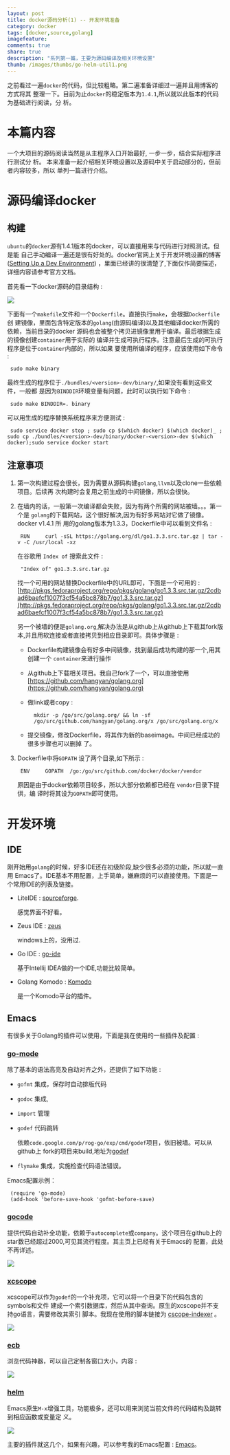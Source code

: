 ```yaml
---
layout: post
title: docker源码分析(1) -- 开发环境准备
category: docker
tags: [docker,source,golang]
imagefeature:
comments: true
share: true
description: "系列第一篇，主要为源码编译及相关环境设置"
thumb: /images/thumbs/go-helm-util1.png
---
```



之前看过一遍`docker`的代码，但比较粗略。第二遍准备详细过一遍并且用博客的方式将其
整理一下。目前为止`docker`的稳定版本为`1.4.1`,所以就以此版本的代码为基础进行阅读，分
析。
<!--more-->

# 本篇内容
一个大项目的源码阅读当然是从主程序入口开始最好, 一步一步，结合实际程序进行测试分
析。 本来准备一起介绍相关环境设置以及源码中关于启动部分的，但前者内容较多，所以
单列一篇进行介绍。


# 源码编译docker

## 构建

`ubuntu`的`docker`源有1.4.1版本的docker，可以直接用来与代码进行对照测试。但是能
自己手动编译一遍还是很有好处的。docker官网上关于开发环境设置的博客
([Setting Up a Dev Environment](https://docs.docker.com/contributing/devenvironment/))
，里面已经讲的很清楚了,下面仅作简要描述，详细内容请参考官方文档。

首先看一下docker源码的目录结构 :

![ ][1]

下面有一个`makefile`文件和一个`Dockerfile`。直接执行`make`，会根据`Dockerfile`创
建镜像，里面包含特定版本的`golang`(由源码编译)以及其他编译docker所需的依赖，当前目录的docker
源码也会被整个拷贝进镜像里用于编译。最后根据生成的镜像创建`container`用于实际的
编译并生成可执行程序。注意最后生成的可执行程序是位于`container`内部的，所以如果
要使用所编译的程序，应该使用如下命令 :

	 sudo make binary

最终生成的程序位于`./bundles/<version>-dev/binary/`,如果没有看到这些文件，一般都
是因为`BINDDIR`环境变量有问题，此时可以执行如下命令 :

	 sudo make BINDDIR=. binary

可以用生成的程序替换系统程序来方便测试 :

	 sudo service docker stop ; sudo cp $(which docker) $(which docker)_ ; sudo cp ./bundles/<version>-dev/binary/docker-<version>-dev $(which docker);sudo service docker start


## 注意事项

1. 第一次构建过程会很长，因为需要从源码构建`golang`,`llvm`以及clone一些依赖项目。后续再
   次构建时会复用之前生成的中间镜像，所以会很快。
   
2. 在墙内的话，一般第一次编译都会失败，因为有两个所需的网站被墙。。。第一个是
   `golang`的下载网站，这个很好解决,因为有好多网站对它做了镜像。docker v1.4.1 所
   用的golang版本为1.3.3，Dockerfile中可以看到文件名 :

		RUN     curl -sSL https://golang.org/dl/go1.3.3.src.tar.gz | tar -v -C /usr/local -xz

	在谷歌用 `Index of` 搜索此文件 :

		"Index of" go1.3.3.src.tar.gz

	找一个可用的网站替换Dockerfile中的URL即可，下面是一个可用的 :
[http://pkgs.fedoraproject.org/repo/pkgs/golang/go1.3.3.src.tar.gz/2cdbad6baefcf1007f3cf54a5bc878b7/go1.3.3.src.tar.gz](http://pkgs.fedoraproject.org/repo/pkgs/golang/go1.3.3.src.tar.gz/2cdbad6baefcf1007f3cf54a5bc878b7/go1.3.3.src.tar.gz)


	另一个被墙的便是`golang.org`,解决办法是从github上从github上下载其fork版本,并且用软连接或者直接拷贝到相应目录即可。具体步骤是 :
	
	- Dockerfile构建镜像会有好多中间镜像，找到最后成功构建的那一个,用其创建一个
      `container`来进行操作

	- 从github上下载相关项目。我自己fork了一个，可以直接使用 [https://github.com/hangyan/golang.org](https://github.com/hangyan/golang.org) 

	- 做link或者copy :

			mkdir -p /go/src/golang.org/ && ln -sf
            /go/src/github.com/hangyan/golang.org/x /go/src/golang.org/x

	- 提交镜像，修改Dockerfile，将其作为新的baseimage。中间已经成功的很多步骤也可以删掉
      了。

3. Dockerfile中将`GOPATH` 设了两个目录,如下所示 :

		ENV     GOPATH  /go:/go/src/github.com/docker/docker/vendor
	
	原因是由于docker依赖项目较多，所以大部分依赖都已经在 `vendor`目录下提供，编
    译时将其设为`GOPATH`即可使用。



# 开发环境


## IDE


刚开始用`golang`的时候，好多IDE还在初级阶段,缺少很多必须的功能，所以就一直用
Emacs了。IDE基本不用配置，上手简单，嫌麻烦的可以直接使用。下面是一个常用IDE的列表及链接。


- LiteIDE : [sourceforge](http://sourceforge.net/projects/liteide/files/).

	感觉界面不好看。
	
- Zeus IDE : [zeus](http://www.zeusedit.com/download.html)

	windows上的，没用过.

- Go IDE : [go-ide](http://go-ide.com/2011/08/09/goide_release_1_0_darwin.html)

	基于Intellij IDEA做的一个IDE,功能比较简单。

- Golang Komodo : [Komodo](http://komodoide.com/resources/languages/komodo--golang/)

	是一个Komodo平台的插件。


## Emacs

有很多关于Golang的插件可以使用，下面是我在使用的一些插件及配置 :


### [go-mode](https://github.com/dominikh/go-mode.el)

除了基本的语法高亮及自动对齐之外，还提供了如下功能 :

- `gofmt` 集成，保存时自动排版代码

- `godoc` 集成,

- `import` 管理

- `godef` 代码跳转


	依赖`code.google.com/p/rog-go/exp/cmd/godef`项目，依旧被墙。可以从github上
    fork的项目来build,地址为[godef](https://github.com/hangyan/godef)

- `flymake` 集成，实施检查代码语法错误。


Emacs配置示例：

	 (require 'go-mode)
	 (add-hook 'before-save-hook 'gofmt-before-save)



### [gocode](https://github.com/nsf/gocode)

提供代码自动补全功能，依赖于`autocomplete`或`company`。这个项目在github上的star数已经超过2000,可见其流行程度。其主页上已经有关于Emacs的
配置，此处不再详述。

![ ][2]

### [xcscope](https://github.com/dkogan/xcscope.el)

xcscope可以作为`godef`的一个补充项，它可以将一个目录下的代码包含的symbols和文件
建成一个索引数据库，然后从其中查询。原生的xcscope并不支持go语言，需要修改其索引
脚本。我现在使用的脚本链接为
[cscope-indexer](https://github.com/hangyan/Emacs/blob/master/bin/cscope-indexer)
。

![ ][5]

### [ecb](http://ecb.sourceforge.net/)

浏览代码神器，可以自己定制各窗口大小，内容 :

![ ][3]


### [helm](https://github.com/emacs-helm/helm)

Emacs原生`M-x`增强工具，功能极多，还可以用来浏览当前文件的代码结构及跳转到相应函数或变量定
义。

![ ][4]

主要的插件就这几个，如果有兴趣，可以参考我的Emacs配置 :
[Emacs](https://github.com/hangyan/Emacs)。




[1]: http://hangyan.github.io/images/posts/docker/source-1/docker-root-dir.png "DockerDir"
[2]: http://hangyan.github.io/images/posts/docker/source-1/company-go.png "CompanyGo"
[3]: http://hangyan.github.io/images/posts/docker/source-1/ecb.png "ECB"
[4]: http://hangyan.github.io/images/posts/docker/source-1/helm.png "HELM"
[5]: http://hangyan.github.io/images/posts/docker/source-1/xcscope.png "Xcscope"


